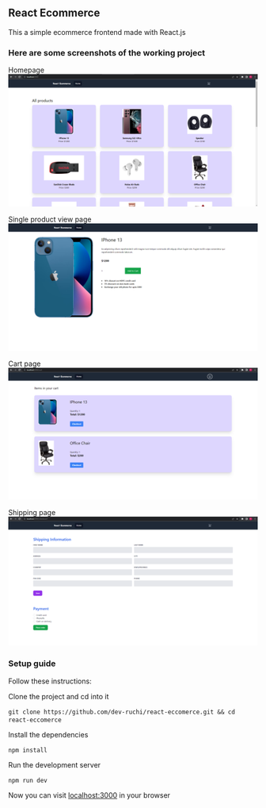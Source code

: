 ## React Ecommerce
This a simple ecommerce frontend made with React.js

### Here are some screenshots of the working project
Homepage
![Homepage](https://raw.githubusercontent.com/dev-ruchi/react-eccomerce/main/screensohts/products-page.png)

Single product view page
![Single product view page](https://raw.githubusercontent.com/dev-ruchi/react-eccomerce/main/screensohts/product-view-page.png)

Cart page
![Cart page](https://raw.githubusercontent.com/dev-ruchi/react-eccomerce/main/screensohts/cart-page.png)

Shipping page
![Shipping page](https://raw.githubusercontent.com/dev-ruchi/react-eccomerce/main/screensohts/shipping-page.png)

### Setup guide
Follow these instructions:

Clone the project and cd into it

    git clone https://github.com/dev-ruchi/react-eccomerce.git && cd react-eccomerce
Install the dependencies

    npm install
Run the development server

    npm run dev
Now you can visit [localhost:3000](http://localhost:3000) in your browser
